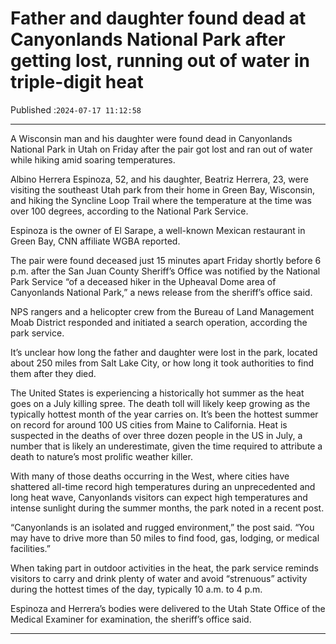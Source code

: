 # Father and daughter found dead at Canyonlands National Park after getting lost, running out of water in triple-digit heat

Published :`2024-07-17 11:12:58`

---

A Wisconsin man and his daughter were found dead in Canyonlands National Park in Utah on Friday after the pair got lost and ran out of water while hiking amid soaring temperatures.

Albino Herrera Espinoza, 52, and his daughter, Beatriz Herrera, 23, were visiting the southeast Utah park from their home in Green Bay, Wisconsin, and hiking the Syncline Loop Trail where the temperature at the time was over 100 degrees, according to the National Park Service.

Espinoza is the owner of El Sarape, a well-known Mexican restaurant in Green Bay, CNN affiliate WGBA reported.

The pair were found deceased just 15 minutes apart Friday shortly before 6 p.m. after the San Juan County Sheriff’s Office was notified by the National Park Service “of a deceased hiker in the Upheaval Dome area of Canyonlands National Park,” a news release from the sheriff’s office said.

NPS rangers and a helicopter crew from the Bureau of Land Management Moab District responded and initiated a search operation, according the park service.

It’s unclear how long the father and daughter were lost in the park, located about 250 miles from Salt Lake City, or how long it took authorities to find them after they died.

The United States is experiencing a historically hot summer as the heat goes on a July killing spree. The death toll will likely keep growing as the typically hottest month of the year carries on. It’s been the hottest summer on record for around 100 US cities from Maine to California. Heat is suspected in the deaths of over three dozen people in the US in July, a number that is likely an underestimate, given the time required to attribute a death to nature’s most prolific weather killer.

With many of those deaths occurring in the West, where cities have shattered all-time record high temperatures during an unprecedented and long heat wave, Canyonlands visitors can expect high temperatures and intense sunlight during the summer months, the park noted in a recent post.

“Canyonlands is an isolated and rugged environment,” the post said. “You may have to drive more than 50 miles to find food, gas, lodging, or medical facilities.”

When taking part in outdoor activities in the heat, the park service reminds visitors to carry and drink plenty of water and avoid “strenuous” activity during the hottest times of the day, typically 10 a.m. to 4 p.m.

Espinoza and Herrera’s bodies were delivered to the Utah State Office of the Medical Examiner for examination, the sheriff’s office said.

---

